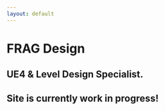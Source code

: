 ```yaml
---
layout: default
---
```


# FRAG Design

## UE4 & Level Design Specialist.

## Site is currently work in progress!
